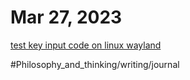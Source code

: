 # Mar 27, 2023

[test key input code on linux wayland](test%20key%20input%20code%20on%20linux%20wayland.md)

#Philosophy_and_thinking/writing/journal